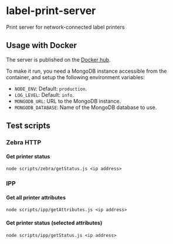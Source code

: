 # label-print-server

Print server for network-connected label printers

## Usage with Docker

The server is published on the [Docker hub](https://hub.docker.com/r/zakodium/label-print-server).

To make it run, you need a MongoDB instance accessible from the container,
and setup the following environment variables:

- `NODE_ENV`: Default: `production`.
- `LOG_LEVEL`: Default: `info`.
- `MONGODB_URL`: URL to the MongoDB instance.
- `MONGODB_DATABASE`: Name of the MongoDB database to use.

## Test scripts

### Zebra HTTP

#### Get printer status

```console
node scripts/zebra/getStatus.js <ip address>
```

### IPP

#### Get all printer attributes

```console
node scripts/ipp/getAttributes.js <ip address>
```

#### Get printer status (selected attributes)

```console
node scripts/ipp/getStatus.js <ip address>
```
